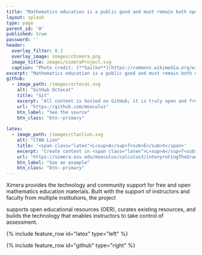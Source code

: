 ```yaml
---
title: "Mathematics education is a public good and must remain both open and free."
layout: splash
type: page
parent_id: '0'
published: true
password: ''
header:
  overlay_filter: 0.3
  overlay_image: images/chimera.png
  image_title: images/ximeraProject.svg
  caption: "Photo credit: [**Sailko**](https://commons.wikimedia.org/wiki/File:Chimera_d%27arezzo,_fi,_04.JPG)"
excerpt: "Mathematics education is a public good and must remain both open and free."
github:
  - image_path: /images/octocat.svg
    alt: "GitHub Octocat"
    title: "Git"
    excerpt: "All content is hosted on GitHub; it is truly open and free."
    url: "https://github.com/mooculus"
    btn_label: "See the source"
    btn_class: "btn--primary"
    
latex:
  - image_path: /images/ctanlion.svg
    alt: "CTAN Lion"
    title: '<span class="latex">L<sup>A</sup>T<sub>E</sub>X</span>'
    excerpt: 'Create content in <span class="latex">L<sup>A</sup>T<sub>E</sub>X</span>. Publish your work as a traditional PDF or as an online interactive document.'
    url: "https://ximera.osu.edu/mooculus/calculus3/interpretingTheGradient/digInGradient"
    btn_label: "See an example"
    btn_class: "btn--primary"
---
```


<!--The nonprofit {{site.data.project}}-->
Ximera provides the technology and community
support for free and open mathematics education materials.  Built with
the support of instructors and faculty from multiple institutions, the
project
<!--Project -->
supports open educational resources (OER), curates existing
resources, and builds the technology that enables instructors to take
control of assessment.

{% include feature_row id="latex" type="left" %}

{% include feature_row id="github" type="right" %}
